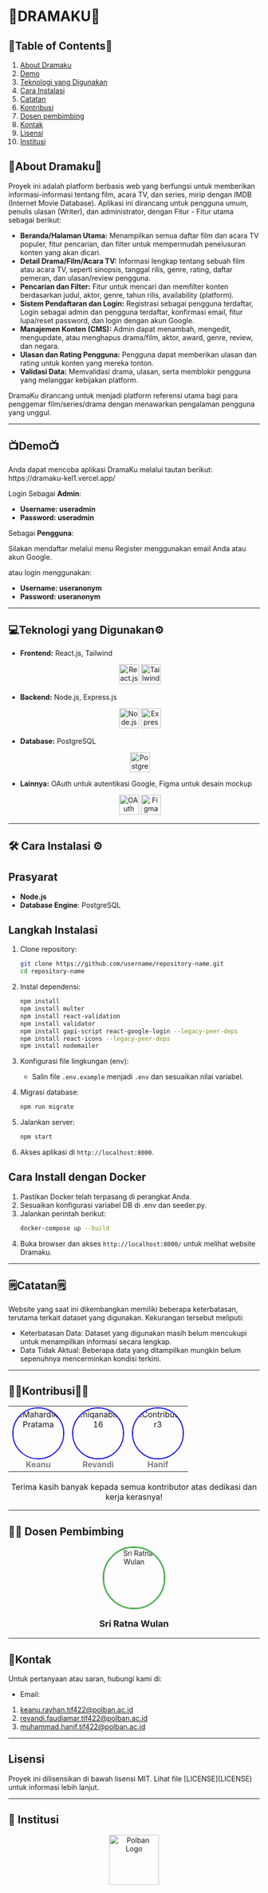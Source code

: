 # 🎥DRAMAKU🎥

## **📘Table of Contents📘**

1. [About Dramaku](#about-dramaku)
2. [Demo](#demo)
3. [Teknologi yang Digunakan](#teknologi-yang-digunakan)
4. [Cara Instalasi](#cara-instalasi)
5. [Catatan](#catatan)
6. [Kontribusi](#kontribusi)
7. [Dosen pembimbing](#dosen-pembimbing)
8. [Kontak](#kontak)
9. [Lisensi](#lisensi)
10. [Institusi](#institusi)

<h2 id="about-dramaku">🦖About Dramaku🦖</h2>
Proyek ini adalah platform berbasis web yang berfungsi untuk memberikan informasi-informasi tentang film, acara TV, dan series, mirip dengan IMDB (Internet Movie Database). Aplikasi ini dirancang untuk pengguna umum, penulis ulasan (Writer), dan administrator, dengan Fitur - Fitur utama sebagai berikut:

- **Beranda/Halaman Utama:** Menampilkan semua daftar film dan acara TV populer, fitur pencarian, dan filter untuk mempermudah penelusuran konten yang akan dicari.
- **Detail Drama/Film/Acara TV:** Informasi lengkap tentang sebuah film atau acara TV, seperti sinopsis, tanggal rilis, genre, rating, daftar pemeran, dan ulasan/review pengguna.
- **Pencarian dan Filter:** Fitur untuk mencari dan memfilter konten berdasarkan judul, aktor, genre, tahun rilis, availability (platform).
- **Sistem Pendaftaran dan Login:** Registrasi sebagai pengguna terdaftar, Login sebagai admin dan pengguna terdaftar, konfirmasi email, fitur lupa/reset password, dan login dengan akun Google.
- **Manajemen Konten (CMS):** Admin dapat menambah, mengedit, mengupdate, atau menghapus drama/film, aktor, award, genre, review, dan negara.
- **Ulasan dan Rating Pengguna:** Pengguna dapat memberikan ulasan dan rating untuk konten yang mereka tonton.
- **Validasi Data:** Memvalidasi drama, ulasan, serta memblokir pengguna yang melanggar kebijakan platform.

DramaKu dirancang untuk menjadi platform referensi utama bagi para penggemar film/series/drama dengan menawarkan pengalaman pengguna yang unggul.

---

<h2 id="demo">📺Demo📺</h2>
Anda dapat mencoba aplikasi DramaKu melalui tautan berikut: https://dramaku-kel1.vercel.app/

Login Sebagai **Admin**:

- **Username: useradmin**
- **Password: useradmin**

Sebagai **Pengguna**:

Silakan mendaftar melalui menu Register menggunakan email Anda atau akun Google.

atau login menggunakan:
- **Username: useranonym** 
- **Password: useranonym**
---


<h2 id="teknologi-yang-digunakan">💻Teknologi yang Digunakan⚙️</h2>

- **Frontend:** React.js, Tailwind  
  <div style="text-align: center;">
    <img src="https://upload.wikimedia.org/wikipedia/commons/a/a7/React-icon.svg" alt="React.js" width="40" height="40">
    <img src="https://upload.wikimedia.org/wikipedia/commons/d/d5/Tailwind_CSS_Logo.svg" alt="Tailwind" width="40" height="40">
  </div>

- **Backend:** Node.js, Express.js  
  <div style="text-align: center;">
    <img src="https://upload.wikimedia.org/wikipedia/commons/d/d9/Node.js_logo.svg" alt="Node.js" width="40" height="40">
    <img src="https://upload.wikimedia.org/wikipedia/commons/6/64/Expressjs.png" alt="Express.js" width="40" height="40">
  </div>

- **Database:** PostgreSQL  
  <div style="text-align: center;">
    <img src="https://upload.wikimedia.org/wikipedia/commons/2/29/Postgresql_elephant.svg" alt="PostgreSQL" width="40" height="40">
  </div>

- **Lainnya:** OAuth untuk autentikasi Google, Figma untuk desain mockup  
  <div style="text-align: center;">
    <img src="https://upload.wikimedia.org/wikipedia/commons/d/d2/Oauth_logo.svg" alt="OAuth" width="40" height="40">
    <img src="https://upload.wikimedia.org/wikipedia/commons/3/33/Figma-logo.svg" alt="Figma" width="40" height="40">
  </div>
 
---

<h2 id="cara-instalasi">🛠 Cara Instalasi ⚙️</h2>

## Prasyarat
- **Node.js**
- **Database Engine**: PostgreSQL

## Langkah Instalasi

1. Clone repository:
   ```bash
   git clone https://github.com/username/repository-name.git
   cd repository-name
   ```

2. Instal dependensi:
   ```bash
   npm install
   npm install multer 
   npm install react-validation
   npm install validator
   npm install gapi-script react-google-login --legacy-peer-deps
   npm install react-icons --legacy-peer-deps
   npm install nodemailer  
   ```

3. Konfigurasi file lingkungan (env):
   - Salin file `.env.example` menjadi `.env` dan sesuaikan nilai variabel.

4. Migrasi database:
   ```bash
   npm run migrate
   ```

5. Jalankan server:
   ```bash
   npm start
   ```

6. Akses aplikasi di `http://localhost:8000`.

##  Cara Install dengan Docker  

1. Pastikan Docker telah terpasang di perangkat Anda.
2. Sesuaikan konfigurasi variabel DB di .env dan seeder.py.
3. Jalankan perintah berikut:
    ```bash 
    docker-compose up --build
4. Buka browser dan akses `http://localhost:8000/` untuk melihat website Dramaku.

---

<h2 id="catatan">🗒️Catatan🗒️</h2>
Website yang saat ini dikembangkan memiliki beberapa keterbatasan, terutama terkait dataset yang digunakan. Kekurangan tersebut meliputi:

- Keterbatasan Data: Dataset yang digunakan masih belum mencukupi untuk menampilkan informasi secara lengkap.
- Data Tidak Aktual: Beberapa data yang ditampilkan mungkin belum sepenuhnya mencerminkan kondisi terkini.

---

<h2 id="kontribusi">👨‍💻Kontribusi👨‍💻</h2>
<div align="center">

  <table border="0">
    <tr>
      <td align="center">
        <a href="https://github.com/KeanuRayhan">
          <img src="https://avatars.githubusercontent.com/u/117803802?v=4" width="100" alt="MahardikaPratama" style="border-radius: 50%; border: 2px solid #0000FF;" />
        </a>
        <br>
        <a href="https://github.com/KeanuRayhan" style="color:#808080; font-weight: bold; text-decoration: none;">Keanu</a>
      </td>
      <td align="center">
        <a href="https://github.com/Revandi2245">
          <img src="https://avatars.githubusercontent.com/u/117830304?v=4" width="100" alt="niqanabila16" style="border-radius: 50%; border: 2px solid #0000FF;" />
        </a>
        <br>
        <a href="https://github.com/Revandi2245" style="color:#808080; font-weight: bold; text-decoration: none;">Revandi</a>
      </td>
      <td align="center">
        <a href="https://github.com/hanifzndn">
          <img src="https://avatars.githubusercontent.com/u/117618640?v=4" width="100" alt="Contributor3" style="border-radius: 50%; border: 2px solid #0000FF;" />
        </a>
        <br>
        <a href="https://github.com/hanifzndn" style="color:#808080; font-weight: bold; text-decoration: none;">Hanif</a>
      </td>
    </tr>
  </table>
  <p style="margin-top: 20px; font-size: 16px; color: #9;">
    Terima kasih banyak kepada semua kontributor atas dedikasi dan kerja kerasnya!
  </p>
</div>

---


<h2 id="dosen-pembimbing">👩‍🏫 Dosen Pembimbing</h2>
<div align="center"> <a href="https://github.com/sriratnawulan123"> <img src="https://avatars.githubusercontent.com/u/148301780?v=4" width="120" alt="Sri Ratna Wulan" style="border-radius: 50%; border: 3px solid #4caf50;" /> </a> <p style="color:#9; font-weight: bold; font-size: 18px;">Sri Ratna Wulan</p> </div>

---

<h2 id="kontak">📱Kontak</h2>

Untuk pertanyaan atau saran, hubungi kami di:
- Email:
 1. [keanu.rayhan.tif422@polban.ac.id](mailto:keanu.rayhan.tif422@polban.ac.id)
 2. [revandi.faudiamar.tif422@polban.ac.id](mailto:revandi.faudiamar.tif422@polban.ac.id)
 3. [muhammad.hanif.tif422@polban.ac.id](mailto:muhammad.hanif.tif422@polban.ac.id)

---

<h2 id="lisensi">Lisensi</h2>
Proyek ini dilisensikan di bawah lisensi MIT. Lihat file [LICENSE](LICENSE) untuk informasi lebih lanjut.

---

<h2 id="institusi">🏢 Institusi</h2>
<div align="center">
  <img src="https://www.polban.ac.id/wp-content/uploads/2021/11/MASTER-LOGO-POLBAN-SMALL.png" height="100" alt="Polban Logo" />
</div>